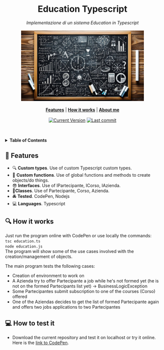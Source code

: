 <h1 align="center">Education Typescript</h1>
<p align="center">
  <i>Implementazione di un sistema Education in Typescript</i>
  <br/><br/>
  <img width="400" alt="Lavagna" src="https://github.com/FrancescoCt/francescoct.github.io/blob/master/assets/img/lavagna.jpg"/>
  <br/><br/>
  <b><a href="#features">Features</a></b> | <b><a href="#getting-started">How it works</a></b> | <b><a href="https://francescoct.github.io/">About me</a></b>
  <br/><br/>
  <a href="https://github.com/FrancescoCt/EducationTypescript/blob/main/CHANGELOG.md"><img src="https://img.shields.io/badge/version-0.1-blue" alt="Current Version"/></a>
  <a target="_blank" href="https://github.com/FrancescoCt/EducationTypescript"><img src="https://img.shields.io/github/last-commit/francescoct/educationtypescript?logo=github&color=609966&logoColor=fff" alt="Last commit"/></a>
</p>
<br/><br/>

<details>
  <summary><b>Table of Contents</b></summary>

* [Features](#-features)
* [How it works](#-how-it-works)
* [How to test it](#-how-to-test-it)
* [Code](#-code)
* [Credits](#-credits)
  * [Contributors](#contributors)
</details>

<h2 id="features">🎯 Features</h2> 

* 🔍 **Custom types**. Use of custom Typescript custom types.
* 📒 **Custom functions**. Use of global functions and methods to create objects/do things.
* 😎 **Interfaces**. Use of IPartecipante, ICorso, IAzienda.
* 📱**Classes**. Use of Partecipante, Corso, Azienda.
* 🚔 **Tested**. CodePen, Nodejs <br/>
* 💻 **Languages**. Typescript <br/>

<h2 id="getting-started">🔍 How it works</h2>
<p>Just run the program online with CodePen or use locally the commands: <br/>
  <code>tsc education.ts</code><br/>
  <code>node education.js</code><br/>
  The program will show some of the use cases involved with the creation/management of objects. 
</p>
<p>The main program tests the following cases:</p>
  
* Creation of environment to work on
* A Azienda try to offer Partecipante a job while he's not formed yet (he is not on the formed Partecipants list yet) -> BusinessLogicException
* Some Partecipantes submit subscription to one of the courses (Corso) offered
* One of the Aziendas decides to get the list of formed Partecipante again and offers two jobs applications to two Partecipantes


## 💻 How to test it

* Download the current repository and test it on localhost or try it online. Here is the [link to CodePen]([https://francescoct.github.io/projects/hackerNews/dist/](https://codepen.io/Francesco-Catania/pen/ExqmMdX)).
